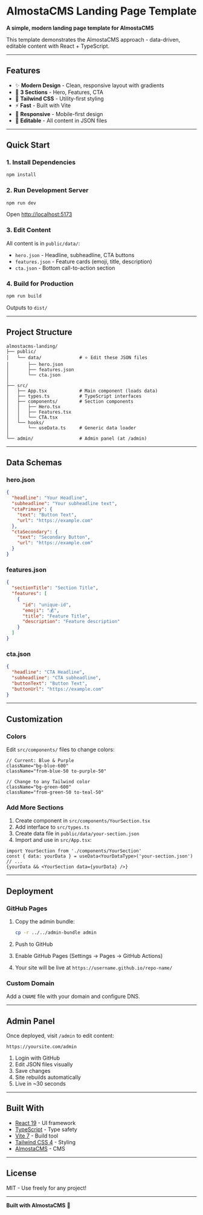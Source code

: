 # AlmostaCMS Landing Page Template

**A simple, modern landing page template for AlmostaCMS**

This template demonstrates the AlmostaCMS approach - data-driven, editable content with React + TypeScript.

---

## Features

- ✨ **Modern Design** - Clean, responsive layout with gradients
- 📝 **3 Sections** - Hero, Features, CTA
- 🎨 **Tailwind CSS** - Utility-first styling
- ⚡ **Fast** - Built with Vite
- 📱 **Responsive** - Mobile-first design
- 🔧 **Editable** - All content in JSON files

---

## Quick Start

### 1. Install Dependencies

```bash
npm install
```

### 2. Run Development Server

```bash
npm run dev
```

Open [http://localhost:5173](http://localhost:5173)

### 3. Edit Content

All content is in `public/data/`:

- `hero.json` - Headline, subheadline, CTA buttons
- `features.json` - Feature cards (emoji, title, description)
- `cta.json` - Bottom call-to-action section

### 4. Build for Production

```bash
npm run build
```

Outputs to `dist/`

---

## Project Structure

```
almostacms-landing/
├── public/
│   └── data/              # ⭐ Edit these JSON files
│       ├── hero.json
│       ├── features.json
│       └── cta.json
│
├── src/
│   ├── App.tsx            # Main component (loads data)
│   ├── types.ts           # TypeScript interfaces
│   ├── components/        # Section components
│   │   ├── Hero.tsx
│   │   ├── Features.tsx
│   │   └── CTA.tsx
│   └── hooks/
│       └── useData.ts     # Generic data loader
│
└── admin/                 # Admin panel (at /admin)
```

---

## Data Schemas

### hero.json

```json
{
  "headline": "Your Headline",
  "subheadline": "Your subheadline text",
  "ctaPrimary": {
    "text": "Button Text",
    "url": "https://example.com"
  },
  "ctaSecondary": {
    "text": "Secondary Button",
    "url": "https://example.com"
  }
}
```

### features.json

```json
{
  "sectionTitle": "Section Title",
  "features": [
    {
      "id": "unique-id",
      "emoji": "💰",
      "title": "Feature Title",
      "description": "Feature description"
    }
  ]
}
```

### cta.json

```json
{
  "headline": "CTA Headline",
  "subheadline": "CTA subheadline",
  "buttonText": "Button Text",
  "buttonUrl": "https://example.com"
}
```

---

## Customization

### Colors

Edit `src/components/` files to change colors:

```tsx
// Current: Blue & Purple
className="bg-blue-600"
className="from-blue-50 to-purple-50"

// Change to any Tailwind color
className="bg-green-600"
className="from-green-50 to-teal-50"
```

### Add More Sections

1. Create component in `src/components/YourSection.tsx`
2. Add interface to `src/types.ts`
3. Create data file in `public/data/your-section.json`
4. Import and use in `src/App.tsx`:

```tsx
import YourSection from './components/YourSection'
const { data: yourData } = useData<YourDataType>('your-section.json')
// ...
{yourData && <YourSection data={yourData} />}
```

---

## Deployment

### GitHub Pages

1. Copy the admin bundle:
   ```bash
   cp -r ../../admin-bundle admin
   ```

2. Push to GitHub

3. Enable GitHub Pages (Settings → Pages → GitHub Actions)

4. Your site will be live at `https://username.github.io/repo-name/`

### Custom Domain

Add a `CNAME` file with your domain and configure DNS.

---

## Admin Panel

Once deployed, visit `/admin` to edit content:

```
https://yoursite.com/admin
```

1. Login with GitHub
2. Edit JSON files visually
3. Save changes
4. Site rebuilds automatically
5. Live in ~30 seconds

---

## Built With

- [React 19](https://react.dev/) - UI framework
- [TypeScript](https://www.typescriptlang.org/) - Type safety
- [Vite 7](https://vitejs.dev/) - Build tool
- [Tailwind CSS 4](https://tailwindcss.com/) - Styling
- [AlmostaCMS](https://github.com/fedro86/almost-a-cms) - CMS

---

## License

MIT - Use freely for any project!

---

**Built with AlmostaCMS** 🚀

